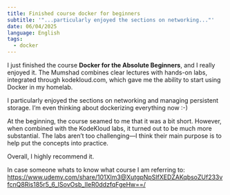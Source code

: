 ```yaml
---
title: Finished course docker for beginners
subtitle: '"...particularly enjoyed the sections on networking..."'
date: 06/04/2025
language: English
tags:
  - docker
---
```

I just finished the course **Docker for the Absolute Beginners**, and I really enjoyed it. The Mumshad combines clear lectures with hands-on labs, integrated through kodekloud.com, which gave me the ability to start using Docker in my homelab.

I particularly enjoyed the sections on networking and managing persistent storage. I’m even thinking about dockerizing everything now :-)

At the beginning, the course  seamed to me that it was a bit short. However, when combined with the KodeKloud labs, it turned out to be much more substantial. The labs aren’t too challenging—I think their main purpose is to help put the concepts into practice.

Overall, I highly recommend it.

In case someone whats to know what course I am referring to: 
https://www.udemy.com/share/101Xlm3@XutgpNpSlfXEDZAKqbsoZUf233vfcnQ8Ris185r5_6_ISovOsb_lIeR0ddzfqFgeHw==/